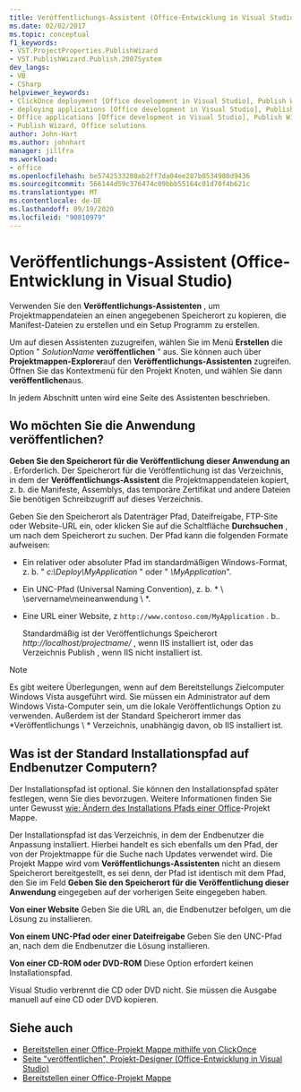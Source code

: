 ```yaml
---
title: Veröffentlichungs-Assistent (Office-Entwicklung in Visual Studio)
ms.date: 02/02/2017
ms.topic: conceptual
f1_keywords:
- VST.ProjectProperties.PublishWizard
- VST.PublishWizard.Publish.2007System
dev_langs:
- VB
- CSharp
helpviewer_keywords:
- ClickOnce deployment [Office development in Visual Studio], Publish Wizard
- deploying applications [Office development in Visual Studio], Publish Wizard
- Office applications [Office development in Visual Studio], Publish Wizard
- Publish Wizard, Office solutions
author: John-Hart
ms.author: johnhart
manager: jillfra
ms.workload:
- office
ms.openlocfilehash: be5742533280ab2ff7da04ee287b0534980d9436
ms.sourcegitcommit: 566144d59c376474c09bbb55164c01d70f4b621c
ms.translationtype: MT
ms.contentlocale: de-DE
ms.lasthandoff: 09/19/2020
ms.locfileid: "90810979"
---
```

# <a name="publish-wizard-office-development-in-visual-studio"></a>Veröffentlichungs-Assistent (Office-Entwicklung in Visual Studio)
  Verwenden Sie den **Veröffentlichungs-Assistenten** , um Projektmappendateien an einen angegebenen Speicherort zu kopieren, die Manifest-Dateien zu erstellen und ein Setup Programm zu erstellen.

 Um auf diesen Assistenten zuzugreifen, wählen Sie im Menü **Erstellen** die Option " *SolutionName* **veröffentlichen** " aus. Sie können auch über **Projektmappen-Explorer**auf den **Veröffentlichungs-Assistenten** zugreifen. Öffnen Sie das Kontextmenü für den Projekt Knoten, und wählen Sie dann **veröffentlichen**aus.

 In jedem Abschnitt unten wird eine Seite des Assistenten beschrieben.

## <a name="where-do-you-want-to-publish-the-application"></a>Wo möchten Sie die Anwendung veröffentlichen?
 **Geben Sie den Speicherort für die Veröffentlichung dieser Anwendung an** . Erforderlich. Der Speicherort für die Veröffentlichung ist das Verzeichnis, in dem der **Veröffentlichungs-Assistent** die Projektmappendateien kopiert, z. b. die Manifeste, Assemblys, das temporäre Zertifikat und andere Dateien Sie benötigen Schreibzugriff auf dieses Verzeichnis.

 Geben Sie den Speicherort als Datenträger Pfad, Dateifreigabe, FTP-Site oder Website-URL ein, oder klicken Sie auf die Schaltfläche **Durchsuchen** , um nach dem Speicherort zu suchen. Der Pfad kann die folgenden Formate aufweisen:

- Ein relativer oder absoluter Pfad im standardmäßigen Windows-Format, z. b. " *c:\Deploy\MyApplication* " oder " *\MyApplication*".

- Ein UNC-Pfad (Universal Naming Convention), z. b. * \\ \servername\meineanwendung \\ *.

- Eine URL einer Website, z `http://www.contoso.com/MyApplication` . b..

  Standardmäßig ist der Veröffentlichungs Speicherort *http://localhost/projectname/* , wenn IIS installiert ist, oder das Verzeichnis Publish \, wenn IIS nicht installiert ist.

> [!NOTE]
> Es gibt weitere Überlegungen, wenn auf dem Bereitstellungs Zielcomputer Windows Vista ausgeführt wird. Sie müssen ein Administrator auf dem Windows Vista-Computer sein, um die lokale Veröffentlichungs Option zu verwenden. Außerdem ist der Standard Speicherort immer das *Veröffentlichungs \\ * Verzeichnis, unabhängig davon, ob IIS installiert ist.

## <a name="what-is-the-default-installation-path-on-end-user-computers"></a>Was ist der Standard Installationspfad auf Endbenutzer Computern?
 Der Installationspfad ist optional. Sie können den Installationspfad später festlegen, wenn Sie dies bevorzugen. Weitere Informationen finden Sie unter Gewusst [wie: Ändern des Installations Pfads einer Office](/previous-versions/bb608626(v=vs.110))-Projekt Mappe.

 Der Installationspfad ist das Verzeichnis, in dem der Endbenutzer die Anpassung installiert. Hierbei handelt es sich ebenfalls um den Pfad, der von der Projektmappe für die Suche nach Updates verwendet wird. Die Projekt Mappe wird vom **Veröffentlichungs-Assistenten** nicht an diesem Speicherort bereitgestellt, es sei denn, der Pfad ist identisch mit dem Pfad, den Sie im Feld **Geben Sie den Speicherort für die Veröffentlichung dieser Anwendung** eingegeben auf der vorherigen Seite eingegeben haben.

 **Von einer Website** Geben Sie die URL an, die Endbenutzer befolgen, um die Lösung zu installieren.

 **Von einem UNC-Pfad oder einer Dateifreigabe** Geben Sie den UNC-Pfad an, nach dem die Endbenutzer die Lösung installieren.

 **Von einer CD-ROM oder DVD-ROM** Diese Option erfordert keinen Installationspfad.

 Visual Studio verbrennt die CD oder DVD nicht. Sie müssen die Ausgabe manuell auf eine CD oder DVD kopieren.

## <a name="see-also"></a>Siehe auch
- [Bereitstellen einer Office-Projekt Mappe mithilfe von ClickOnce](../vsto/deploying-an-office-solution-by-using-clickonce.md)
- [Seite "veröffentlichen", Projekt-Designer &#40;Office-Entwicklung in Visual Studio&#41;](../vsto/publish-page-project-designer-office-development-in-visual-studio.md)
- [Bereitstellen einer Office-Projekt Mappe](../vsto/deploying-an-office-solution.md)